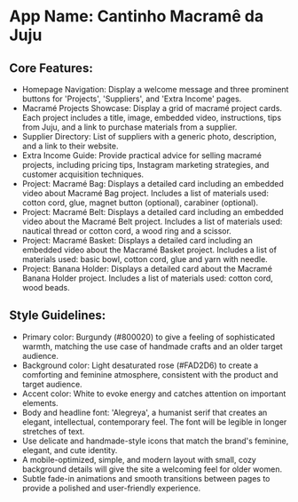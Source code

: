# **App Name**: Cantinho Macramê da Juju

## Core Features:

- Homepage Navigation: Display a welcome message and three prominent buttons for 'Projects', 'Suppliers', and 'Extra Income' pages.
- Macramé Projects Showcase: Display a grid of macramé project cards. Each project includes a title, image, embedded video, instructions, tips from Juju, and a link to purchase materials from a supplier.
- Supplier Directory: List of suppliers with a generic photo, description, and a link to their website.
- Extra Income Guide: Provide practical advice for selling macramé projects, including pricing tips, Instagram marketing strategies, and customer acquisition techniques.
- Project: Macramé Bag: Displays a detailed card including an embedded video about Macramé Bag project. Includes a list of materials used: cotton cord, glue, magnet button (optional), carabiner (optional).
- Project: Macramé Belt: Displays a detailed card including an embedded video about the Macramé Belt project. Includes a list of materials used: nautical thread or cotton cord, a wood ring and a scissor.
- Project: Macramé Basket: Displays a detailed card including an embedded video about the Macramé Basket project. Includes a list of materials used: basic bowl, cotton cord, glue and yarn with needle.
- Project: Banana Holder: Displays a detailed card about the Macramé Banana Holder project. Includes a list of materials used: cotton cord, wood beads.

## Style Guidelines:

- Primary color: Burgundy (#800020) to give a feeling of sophisticated warmth, matching the use case of handmade crafts and an older target audience.
- Background color: Light desaturated rose (#FAD2D6) to create a comforting and feminine atmosphere, consistent with the product and target audience.
- Accent color: White to evoke energy and catches attention on important elements.
- Body and headline font: 'Alegreya', a humanist serif that creates an elegant, intellectual, contemporary feel. The font will be legible in longer stretches of text.
- Use delicate and handmade-style icons that match the brand's feminine, elegant, and cute identity.
- A mobile-optimized, simple, and modern layout with small, cozy background details will give the site a welcoming feel for older women.
- Subtle fade-in animations and smooth transitions between pages to provide a polished and user-friendly experience.